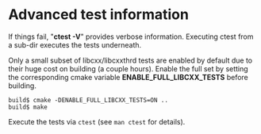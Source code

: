 Advanced test information
==========================

If things fail, "**ctest -V**" provides verbose information. Executing ctest from a sub-dir executes
the tests underneath.

Only a small subset of libcxx/libcxxthrd tests are enabled by default due to 
their huge cost on building (a couple hours). Enable the full set by setting 
the corresponding cmake variable **ENABLE_FULL_LIBCXX_TESTS** before building.

```
build$ cmake -DENABLE_FULL_LIBCXX_TESTS=ON ..
build$ make
```

Execute the tests via `ctest` (see `man ctest` for details).
